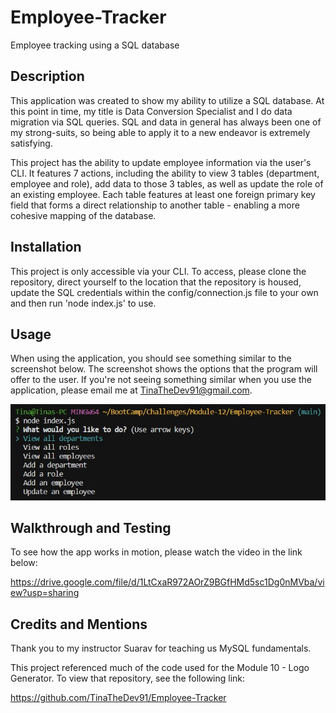 # Employee-Tracker
Employee tracking using a SQL database

## Description

This application was created to show my ability to utilize a SQL database. At this point in time, my title is Data Conversion Specialist and I do data migration via SQL queries. SQL and data in general has always been one of my strong-suits, so being able to apply it to a new endeavor is extremely satisfying. 

This project has the ability to update employee information via the user's CLI. It features 7 actions, including the ability to view 3 tables (department, employee and role), add data to those 3 tables, as well as update the role of an existing employee. Each table features at least one foreign primary key field that forms a direct relationship to another table - enabling a more cohesive mapping of the database.

## Installation

This project is only accessible via your CLI. To access, please clone the repository, direct yourself to the location that the repository is housed, update the SQL credentials within the config/connection.js file to your own and then run 'node index.js' to use.

## Usage

When using the application, you should see something similar to the screenshot below. The screenshot shows the options that the program will offer to the user. If you're not seeing something similar when you use the application, please email me at TinaTheDev91@gmail.com.

![cli-screenshot](./assets/cli%20screenshot.jpg)

## Walkthrough and Testing

To see how the app works in motion, please watch the video in the link below:

https://drive.google.com/file/d/1LtCxaR972AOrZ9BGfHMd5sc1Dg0nMVba/view?usp=sharing

## Credits and Mentions

Thank you to my instructor Suarav for teaching us MySQL fundamentals.

This project referenced much of the code used for the Module 10 - Logo Generator. To view that repository, see the following link:

https://github.com/TinaTheDev91/Employee-Tracker


